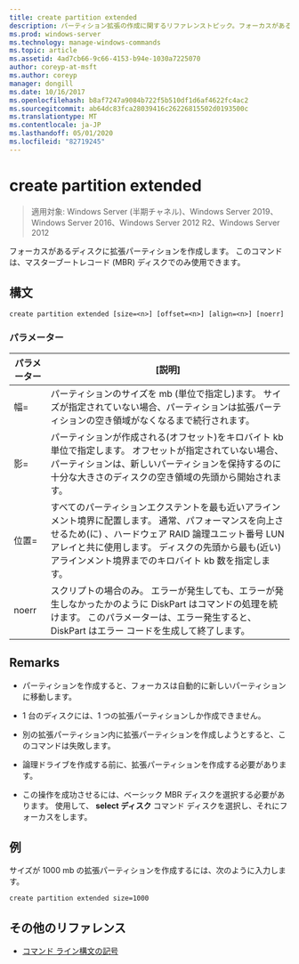 ```yaml
---
title: create partition extended
description: パーティション拡張の作成に関するリファレンストピック。フォーカスがあるディスクに拡張パーティションを作成します。
ms.prod: windows-server
ms.technology: manage-windows-commands
ms.topic: article
ms.assetid: 4ad7cb66-9c66-4153-b94e-1030a7225070
author: coreyp-at-msft
ms.author: coreyp
manager: dongill
ms.date: 10/16/2017
ms.openlocfilehash: b8af7247a9084b722f5b510df1d6af4622fc4ac2
ms.sourcegitcommit: ab64dc83fca28039416c26226815502d0193500c
ms.translationtype: MT
ms.contentlocale: ja-JP
ms.lasthandoff: 05/01/2020
ms.locfileid: "82719245"
---
```

# <a name="create-partition-extended"></a>create partition extended

> 適用対象: Windows Server (半期チャネル)、Windows Server 2019、Windows Server 2016、Windows Server 2012 R2、Windows Server 2012

フォーカスがあるディスクに拡張パーティションを作成します。 このコマンドは、マスターブートレコード (MBR) ディスクでのみ使用できます。

## <a name="syntax"></a>構文  
  
```  
create partition extended [size=<n>] [offset=<n>] [align=<n>] [noerr]  
```  
  
### <a name="parameters"></a>パラメーター  
  
|  パラメーター  |                                                                                                                             [説明]                                                                                                                              |
|-------------|----------------------------------------------------------------------------------------------------------------------------------------------------------------------------------------------------------------------------------------------------------------------|
|  幅\=<n>  |                                                  パーティションのサイズを mb \(単位で指定し\)ます。 サイズが指定されていない場合、パーティションは拡張パーティションの空き領域がなくなるまで続行されます。                                                  |
| 影\=<n> |                     パーティションが作成される\(オフセット\)をキロバイト kb 単位で指定します。 オフセットが指定されていない場合、パーティションは、新しいパーティションを保持するのに十分な大きさのディスクの空き領域の先頭から開始されます。                      |
| 位置\=<n>  | すべてのパーティションエクステントを最も近いアラインメント境界に配置します。 通常、パフォーマンスを向上させるため\(に\) 、ハードウェア RAID 論理ユニット番号 LUN アレイと共に使用します。 <n>ディスクの先頭から最も\(近い\)アラインメント境界までのキロバイト kb 数を指定します。 |
|    noerr    |                                 スクリプトの場合のみ。 エラーが発生しても、エラーが発生しなかったかのように DiskPart はコマンドの処理を続けます。 このパラメーターは、エラー発生すると、DiskPart はエラー コードを生成して終了します。                                 |
  
## <a name="remarks"></a>Remarks  
  
-   パーティションを作成すると、フォーカスは自動的に新しいパーティションに移動します。  
  
-   1 台のディスクには、1 つの拡張パーティションしか作成できません。  
  
-   別の拡張パーティション内に拡張パーティションを作成しようとすると、このコマンドは失敗します。  
  
-   論理ドライブを作成する前に、拡張パーティションを作成する必要があります。  
  
-   この操作を成功させるには、ベーシック MBR ディスクを選択する必要があります。 使用して、 **select ディスク** コマンド ディスクを選択し、それにフォーカスをします。  
  
## <a name="examples"></a>例  
サイズが 1000 mb の拡張パーティションを作成するには、次のように入力します。  
  
```  
create partition extended size=1000  
```  
  
## <a name="additional-references"></a>その他のリファレンス  
- [コマンド ライン構文の記号](command-line-syntax-key.md)  
  

  

